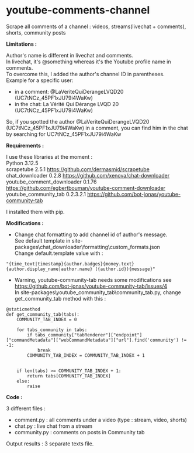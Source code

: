 # youtube-comments-channel
Scrape all comments of a channel : videos, streams(livechat + comments), shorts, community posts

**Limitations :**

Author's name is different in livechat and comments.<br/>
In livechat, it's @something whereas it's the Youtube profile name in comments.<br/>
To overcome this, I added the author's channel ID in parentheses.<br/>
Example for a specific user:<br/>
- in a comment: @LaVeriteQuiDerangeLVQD20 (UC7tNCz_45PF1xJU79i4WaKw)<br/>
- in the chat: La Vérité Qui Dérange LVQD 20 (UC7tNCz_45PF1xJU79i4WaKw)<br/>

So, if you spotted the author @LaVeriteQuiDerangeLVQD20 (UC7tNCz_45PF1xJU79i4WaKw) in a comment, you can find him in the chat by searching for UC7tNCz_45PF1xJU79i4WaKw

**Requirements :**

I use these libraries at the moment :<br />
Python 3.12.5<br />
scrapetube 2.5.1 https://github.com/dermasmid/scrapetube<br />
chat_downloader 0.2.8 https://github.com/xenova/chat-downloader<br />
youtube_comment_downloader 0.1.76 https://github.com/egbertbouman/youtube-comment-downloader<br />
youtube_community_tab 0.2.3.2.1 https://github.com/bot-jonas/youtube-community-tab<br />

I installed them with pip.

**Modifications :**

- Change chat formatting to add channel id of author's message.<br />
See default template in site-packages\chat_downloader\formatting\custom_formats.json<br />
Change default.template value with :<br />
```
"{time_text|timestamp}{author.badges}{money.text}{author.display_name|author.name} ({author.id}){message}"
```

- Warning, youtube-community-tab needs some modifications see https://github.com/bot-jonas/youtube-community-tab/issues/4<br />
In site-packages\youtube_community_tab\community_tab.py, change get_community_tab method with this :
```
@staticmethod
def get_community_tab(tabs):
    COMMUNITY_TAB_INDEX = 0

    for tabs_community in tabs:
        if tabs_community["tabRenderer"]["endpoint"]["commandMetadata"]["webCommandMetadata"]["url"].find('community') != -1:
            break
        COMMUNITY_TAB_INDEX = COMMUNITY_TAB_INDEX + 1
        

    if len(tabs) >= COMMUNITY_TAB_INDEX + 1:
        return tabs[COMMUNITY_TAB_INDEX]
    else:
        raise
```

**Code :**

3 different files :
- comment.py : all comments under a video (type : stream, video, shorts)
- chat.py : live chat from a stream
- community.py : comments on posts in Community tab


Output results : 3 separate texts file.
